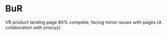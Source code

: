 # BuR
VR product landing page
80% complete, facing minor issues with pages
(A collaboration with priscyy)
